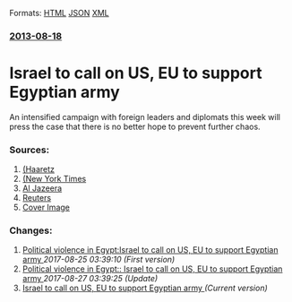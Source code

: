 
Formats: [HTML](/news/2013/08/18/israel-to-call-on-us-eu-to-support-egyptian-army.html)  [JSON](/news/2013/08/18/israel-to-call-on-us-eu-to-support-egyptian-army.json)  [XML](/news/2013/08/18/israel-to-call-on-us-eu-to-support-egyptian-army.xml)  

### [2013-08-18](/news/2013/08/18/index.md)

##### 
# Israel to call on US, EU to support Egyptian army 

An intensified campaign with foreign leaders and diplomats this week will press the case that there is no better hope to prevent further chaos.


### Sources:

1. [ (Haaretz](http://www.haaretz.com/news/middle-east/.premium-1.542279)
2. [ (New York Times](https://www.nytimes.com/2013/08/19/world/middleeast/israel-puts-more-urgency-on-shaping-allies-actions.html?ref=middleeast)
3. [Al Jazeera](http://www.aljazeera.com/news/middleeast/2013/08/2013818175824286257.html)
4. [Reuters](https://www.reuters.com/article/2013/08/18/us-egypt-protests-prison-idUSBRE97H0A420130818)
4. [Cover Image](https://static01.nyt.com/images/icons/t_logo_291_black.png)

### Changes:

1. [Political violence in Egypt:Israel to call on US, EU to support Egyptian army ](/news/2013/08/18/political-violence-in-egypt-pisrael-to-call-on-us-eu-to-support-egyptian-army.md) _2017-08-25 03:39:10 (First version)_
2. [Political violence in Egypt:: Israel to call on US, EU to support Egyptian army ](/news/2013/08/18/political-violence-in-egypt-israel-to-call-on-us-eu-to-support-egyptian-army.md) _2017-08-27 03:39:25 (Update)_
2. [Israel to call on US, EU to support Egyptian army ](/news/2013/08/18/israel-to-call-on-us-eu-to-support-egyptian-army.md) _(Current version)_
